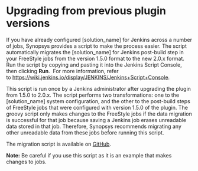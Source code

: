 # Upgrading from previous plugin versions
If you have already configured [solution_name] for Jenkins across a number of jobs, Synopsys provides a script to make the process easier. The script automatically migrates the [solution_name] for Jenkins post-build step in your FreeStyle jobs from the version 1.5.0 format to the new 2.0.x format. 
Run the script by copying and pasting it into the Jenkins Script Console, then clicking **Run**.  For more information, refer to <https://wiki.jenkins.io/display/JENKINS/Jenkins+Script+Console>.

This script is run once by a Jenkins administrator after upgrading the plugin from 1.5.0 to 2.0.x. The script performs two transformations: one to the [solution_name] system configuration, and the other to the post-build steps of FreeStyle jobs that were configured with version 1.5.0 of the plugin. The groovy script only makes changes to the FreeStyle jobs if the data migration is successful for that job because saving a Jenkins job erases unreadable data stored in that job. Therefore, Synopsys recommends migrating any other unreadable data from these jobs before running this script.

The migration script is available on [GitHub](https://github.com/jenkinsci/synopsys-detect-plugin/tree/master/groovy-scripts).

**Note:** Be careful if you use this script as it is an example that makes changes to jobs.
